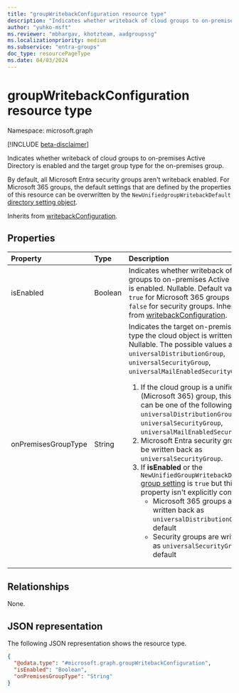 ```yaml
---
title: "groupWritebackConfiguration resource type"
description: "Indicates whether writeback of cloud groups to on-premises Active Directory is enabled and the target group type for the on-premises group."
author: "yuhko-msft"
ms.reviewer: "mbhargav, khotzteam, aadgroupssg"
ms.localizationpriority: medium
ms.subservice: "entra-groups"
doc_type: resourcePageType
ms.date: 04/03/2024
---
```


# groupWritebackConfiguration resource type

Namespace: microsoft.graph

[!INCLUDE [beta-disclaimer](../../includes/beta-disclaimer.md)]

Indicates whether writeback of cloud groups to on-premises Active Directory is enabled and the target group type for the on-premises group.

 By default, all Microsoft Entra security groups aren't writeback enabled. For Microsoft 365 groups, the default settings that are defined by the properties of this resource can be overwritten by the `NewUnifiedgroupWritebackDefault` [directory setting object](directorysetting.md).

Inherits from [writebackConfiguration](../resources/writebackconfiguration.md).

## Properties
|Property|Type|Description|
|:---|:---|:---|
|isEnabled|Boolean|Indicates whether writeback of cloud groups to on-premises Active Directory is enabled. Nullable. Default value is `true` for Microsoft 365 groups and `false` for security groups. Inherited from [writebackConfiguration](../resources/writebackconfiguration.md).|
|onPremisesGroupType|String|Indicates the target on-premises group type the cloud object is written back as. Nullable. The possible values are: `universalDistributionGroup`, `universalSecurityGroup`, `universalMailEnabledSecurityGroup`.<ol><li>If the cloud group is a unified (Microsoft 365) group, this property can be one of the following: `universalDistributionGroup`, `universalSecurityGroup`, `universalMailEnabledSecurityGroup`. </li><li>Microsoft Entra security groups can be written back as `universalSecurityGroup`. </li><li>If **isEnabled** or the `NewUnifiedGroupWritebackDefault` [group setting](directorysetting.md) is `true` but this property isn't explicitly configured: <ul><li>Microsoft 365 groups are written back as `universalDistributionGroup` by default</li></ul><ul><li>Security groups are written back as `universalSecurityGroup` by default</li></ul>|

## Relationships
None.

## JSON representation
The following JSON representation shows the resource type.
<!-- {
  "blockType": "resource",
  "@odata.type": "microsoft.graph.groupWritebackConfiguration"
}
-->
``` json
{
  "@odata.type": "#microsoft.graph.groupWritebackConfiguration",
  "isEnabled": "Boolean",
  "onPremisesGroupType": "String"
}
```

